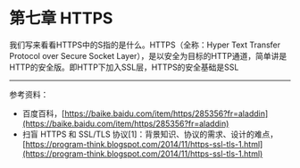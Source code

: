 # 第七章 HTTPS

我们写来看看HTTPS中的S指的是什么。HTTPS（全称：Hyper Text Transfer Protocol over Secure Socket Layer），是以安全为目标的HTTP通道，简单讲是HTTP的安全版。即HTTP下加入SSL层，HTTPS的安全基础是SSL





---

参考资料：

* 百度百科，[https://baike.baidu.com/item/https/285356?fr=aladdin](https://baike.baidu.com/item/https/285356?fr=aladdin)
* 扫盲 HTTPS 和 SSL/TLS 协议\[1\]：背景知识、协议的需求、设计的难点，[https://program-think.blogspot.com/2014/11/https-ssl-tls-1.html](https://program-think.blogspot.com/2014/11/https-ssl-tls-1.html)



